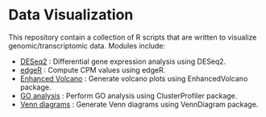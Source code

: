 # Data Visualization 
This repository contain a collection of R scripts that are written to visualize genomic/transcriptomic data. Modules include:
- [DESeq2](https://github.com/jkkbuddika/Data-Visualization-R-Scripts/blob/master/Modules/deseq2.r) : Differential gene expression analysis using DESeq2.
- [edgeR](https://github.com/jkkbuddika/Data-Visualization-R-Scripts/blob/master/Modules/edgeR.r) : Compute CPM values using edgeR.
- [Enhanced Volcano](https://github.com/jkkbuddika/Data-Visualization-R-Scripts/blob/master/Modules/EnhancedVolcano.r) : Generate volcano plots using EnhancedVolcano package.
- [GO analysis](https://github.com/jkkbuddika/Data-Visualization-R-Scripts/blob/master/Modules/GOsearch.r) : Perform GO analysis using ClusterProfiler package.
- [Venn diagrams](https://github.com/jkkbuddika/Data-Visualization-R-Scripts/blob/master/Modules/vennDiagrams.r) : Generate Venn diagrams using VennDiagram package.
